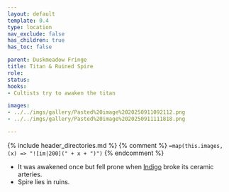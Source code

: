 ```yaml
---
layout: default
template: 0.4
type: location
nav_exclude: false
has_children: true
has_toc: false

parent: Duskmeadow Fringe
title: Titan & Ruined Spire
role: 
status:
hooks:
- Cultists try to awaken the titan

images:
- ../../imgs/gallery/Pasted%20image%2020250911092112.png
- ../../imgs/gallery/Pasted%20image%2020250911111818.png

---
```


{% include header_directories.md %}
{% comment %}
`=map(this.images, (x) => "![im|200](" + x + ")")`
{% endcomment %}

- It was awakened once but fell prone when [Indigo](../Deverain/Indigo.md) broke its ceramic arteries.
- Spire lies in ruins.